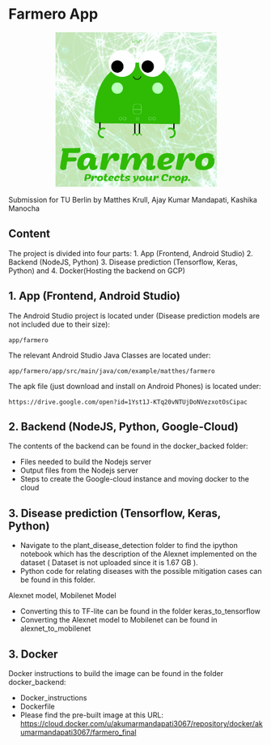 # Farmero App

<p align="center"> 
<img src="farmero.png">
</p>

Submission for TU Berlin by Matthes Krull, Ajay Kumar Mandapati, Kashika Manocha 


## Content


The project is divided into four parts: 1. App (Frontend, Android Studio) 2. Backend (NodeJS, Python) 3. Disease prediction (Tensorflow, Keras, Python) and 4. Docker(Hosting the backend on GCP)

## 1. App (Frontend, Android Studio)

The Android Studio project is located under (Disease prediction models are not included due to their size):

```
app/farmero
```
The relevant Android Studio Java Classes are located under:

```
app/farmero/app/src/main/java/com/example/matthes/farmero
```
The apk file (just download and install on Android Phones) is located under:
```
https://drive.google.com/open?id=1Yst1J-KTq20vNTUjDoNVezxotOsCipac
```

## 2. Backend (NodeJS, Python, Google-Cloud)
The contents of the backend can be found in the docker_backed folder:
- Files needed to build the Nodejs server
- Output files from the Nodejs server
- Steps to create the Google-cloud instance and moving docker to the cloud

## 3. Disease prediction (Tensorflow, Keras, Python)
- Navigate to the plant_disease_detection folder to find the ipython notebook which has the description of the Alexnet implemented on the dataset ( Dataset is not uploaded since it is 1.67 GB ).
- Python code for relating diseases with the possible mitigation cases can be found in this folder.

Alexnet model, Mobilenet Model
- Converting this to TF-lite can be found in the folder keras_to_tensorflow
- Converting the Alexnet model to Mobilenet can be found in alexnet_to_mobilenet

## 3. Docker
Docker instructions to build the image can be found in the folder docker_backend:
- Docker_instructions
- Dockerfile
- Please find the pre-built image at this URL: https://cloud.docker.com/u/akumarmandapati3067/repository/docker/akumarmandapati3067/farmero_final

